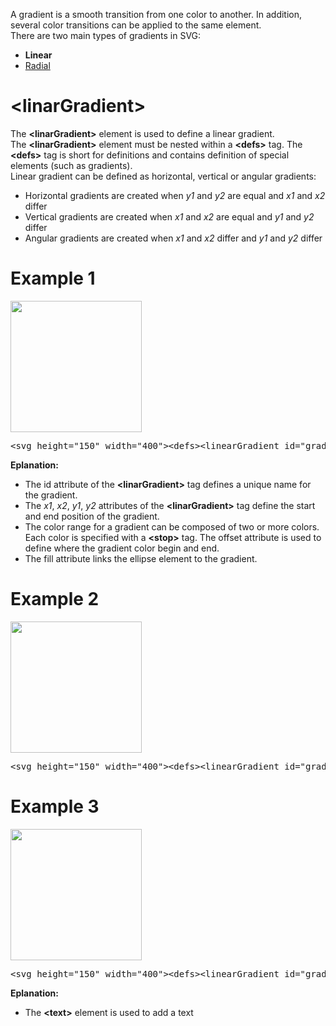 A gradient is a smooth transition from one color to another. In addition, several color transitions can be applied to the same element.
<br>
There are two main types of gradients in SVG:
<ul>
  <li><b>Linear</b></li>
  <li><a href="Radial.md">Radial</a></li>
</ul>
<h1>&lt;linarGradient&gt;</h1>
The <b>&lt;linarGradient&gt;</b> element is used to define a linear gradient.
<br>
The <b>&lt;linarGradient&gt;</b> element must be nested within a <b>&lt;defs&gt;</b> tag. The <b>&lt;defs&gt;</b> tag is short for definitions and contains definition of special elements (such as gradients).
<br>
Linear gradient can be defined as horizontal, vertical or angular gradients:
<ul>
  <li>Horizontal gradients are created when <i>y1</i> and <i>y2</i> are equal and <i>x1</i> and <i>x2</i> differ
  <li>Vertical gradients are created when <i>x1</i> and <i>x2</i> are equal and <i>y1</i> and <i>y2</i> differ
  <li>Angular gradients are created when <i>x1</i> and <i>x2</i> differ and <i>y1</i> and <i>y2</i> differ
</ul>
<h1>Example 1</h1>
<img src="https://i.imgur.com/uzd9lRl.jpg" height="auto" width="210">
<pre>&lt;svg height="150" width="400"&gt;&lt;defs&gt;&lt;linearGradient id="grad1" x1="0%" y1="0%" x2="100%" y2="0%"&gt;&lt;stop offset="0%" style="stop-color:rgb(255,255,0);stop-opacity:1" /&gt;&lt;stop offset="100%" style="stop-color:rgb(255,0,0);stop-opacity:1" /&gt;&lt;/linearGradient&gt;&lt;/defs&gt;&lt;ellipse cx="200" cy="70" rx="85" ry="55" fill="url(#grad1)" /&gt;&lt;/svg&gt;</pre>
<b>Eplanation:</b>
<ul>
  <li>The id attribute of the <b>&lt;linarGradient&gt;</b> tag defines a unique name for the gradient.</li>
  <li>The <i>x1</i>, <i>x2</i>, <i>y1</i>, <i>y2</i> attributes of the <b>&lt;linarGradient&gt;</b> tag define the start and end position of the gradient.</li>
  <li>The color range for a gradient can be composed of two or more colors. Each color is specified with a <b>&lt;stop&gt;</b> tag. The offset attribute is used to define where the gradient color begin and end.</li>
  <li>The fill attribute links the ellipse element to the gradient.</li>
</ul>
<h1>Example 2</h1>
<img src="https://i.imgur.com/QkxdmuI.jpg" height="auto" width="210">
<pre>&lt;svg height="150" width="400"&gt;&lt;defs&gt;&lt;linearGradient id="grad2" x1="0%" y1="0%" x2="0%" y2="100%"&gt;&lt;stop offset="0%" style="stop-color:rgb(255,0,0);stop-opacity:1" /&gt;&lt;stop offset="100%" style="stop-color:rgb(255,255,0);stop-opacity:1" /&gt;&lt;/linearGradient&gt;&lt;/defs&gt;&lt;ellipse cx="200" cy="70" rx="85" ry="55" fill="url(#grad2)" /&gt;&lt;/svg&gt;</pre>
<h1>Example 3</h1>
<img src="https://i.imgur.com/SJGqgfL.jpg" height="auto" width="210">
<pre>&lt;svg height="150" width="400"&gt;&lt;defs&gt;&lt;linearGradient id="grad3" x1="0%" y1="0%" x2="100%" y2="0%"&gt;&lt;stop offset="0%" style="stop-color:rgb(255,255,0);stop-opacity:1" /&gt;&lt;stop offset="100%" style="stop-color:rgb(255,0,0);stop-opacity:1" /&gt;&lt;/linearGradient&gt;&lt;/defs&gt;&lt;ellipse cx="200" cy="70" rx="85" ry="55" fill="url(#grad3)" /&gt;&lt;text fill="#ffffff" font-size="45" font-family="Verdana" x="150" y="86"&gt;SVG&lt;/text&gt;&lt;/svg&gt;</pre>
<b>Eplanation:</b>
<ul>
  <li>The <b>&lt;text&gt;</b> element is used to add a text</li>
</ul>
